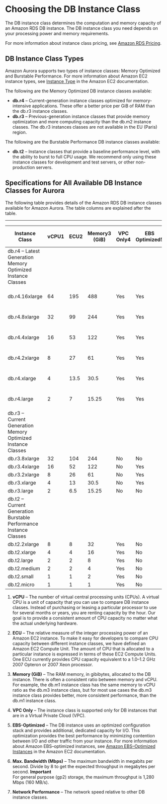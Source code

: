 # Choosing the DB Instance Class<a name="Concepts.DBInstanceClass"></a>

The DB instance class determines the computation and memory capacity of an Amazon RDS DB instance\. The DB instance class you need depends on your processing power and memory requirements\. 

For more information about instance class pricing, see [Amazon RDS Pricing](https://aws.amazon.com/rds/pricing/)\. 

## DB Instance Class Types<a name="Concepts.DBInstanceClass.Types"></a>

Amazon Aurora supports two types of instance classes: Memory Optimized and Burstable Performance\. For more information about Amazon EC2 instance types, see [Instance Type](http://docs.aws.amazon.com/AWSEC2/latest/UserGuide/instance-types.html) in the Amazon EC2 documentation\. 

The following are the Memory Optimized DB instance classes available:
+ **db\.r4** – Current\-generation instance classes optimized for memory\-intensive applications\. These offer a better price per GiB of RAM than the db\.r3 instance classes\. 
+ **db\.r3** – Previous\-generation instance classes that provide memory optimization and more computing capacity than the db\.m2 instance classes\. The db\.r3 instances classes are not available in the EU \(Paris\) region\. 

The following are the Burstable Performance DB instance classes available:
+ **db\.t2** – Instance classes that provide a baseline performance level, with the ability to burst to full CPU usage\. We recommend only using these instance classes for development and test servers, or other non\-production servers\. 

## Specifications for All Available DB Instance Classes for Aurora<a name="Concepts.DBInstanceClass.SummaryAurora"></a>

The following table provides details of the Amazon RDS DB instance classes available for Amazon Aurora\. The table columns are explained after the table\. 


****  

| Instance Class | vCPU1 | ECU2 | Memory3 \(GiB\) | VPC Only4 | EBS Optimized5 | Max\. Bandwidth6 \(Mbps\) | Network Performance7 | Aurora MySQL | Aurora PostgreSQL | 
| --- | --- | --- | --- | --- | --- | --- | --- | --- | --- | 
| db\.r4 – Latest Generation Memory Optimized Instance Classes | 
| db\.r4\.16xlarge | 64 | 195 | 488 | Yes | Yes | 14,000 | 25 Gbps | 1\.15 and later | Yes | 
| db\.r4\.8xlarge | 32 | 99 | 244 | Yes | Yes | 7,000 | 10 Gbps | 1\.15 and later | Yes | 
| db\.r4\.4xlarge | 16 | 53 | 122 | Yes | Yes | 3,500 | Up to 10 Gbps | 1\.15 and later | Yes | 
| db\.r4\.2xlarge | 8 | 27 | 61 | Yes | Yes | 1,750 | Up to 10 Gbps | 1\.15 and later | Yes | 
| db\.r4\.xlarge | 4 | 13\.5 | 30\.5 | Yes | Yes | 875 | Up to 10 Gbps | 1\.15 and later | Yes | 
| db\.r4\.large | 2 | 7 | 15\.25 | Yes | Yes | 437 | Up to 10 Gbps | 1\.15 and later | Yes | 
| db\.r3 – Current Generation Memory Optimized Instance Classes | 
| db\.r3\.8xlarge | 32 | 104 | 244 | No | No | — | 10 Gbps | Yes | No | 
| db\.r3\.4xlarge | 16 | 52 | 122 | No | Yes | 2,000 | High | Yes | No | 
| db\.r3\.2xlarge | 8 | 26 | 61 | No | Yes | 1,000 | High | Yes | No | 
| db\.r3\.xlarge | 4 | 13 | 30\.5 | No | Yes | 500 | Moderate | Yes | No | 
| db\.r3\.large | 2 | 6\.5 | 15\.25 | No | No | — | Moderate | Yes | No | 
| db\.t2 – Current Generation Burstable Performance Instance Classes | 
| db\.t2\.2xlarge | 8 | 8 | 32 | Yes | No | — | Moderate | No | No | 
| db\.t2\.xlarge | 4 | 4 | 16 | Yes | No | — | Moderate | No | No | 
| db\.t2\.large | 2 | 2 | 8 | Yes | No | — | Moderate | No | No | 
| db\.t2\.medium | 2 | 2 | 4 | Yes | No | — | Moderate | Yes | No | 
| db\.t2\.small | 1 | 1 | 2 | Yes | No | — | Low | Yes | No | 
| db\.t2\.micro | 1 | 1 | 1 | Yes | No | — | Low | No | No | 

1. **vCPU** – The number of virtual central processing units \(CPUs\)\. A virtual CPU is a unit of capacity that you can use to compare DB instance classes\. Instead of purchasing or leasing a particular processor to use for several months or years, you are renting capacity by the hour\. Our goal is to provide a consistent amount of CPU capacity no matter what the actual underlying hardware\. 

1. **ECU** – The relative measure of the integer processing power of an Amazon EC2 instance\. To make it easy for developers to compare CPU capacity between different instance classes, we have defined an Amazon EC2 Compute Unit\. The amount of CPU that is allocated to a particular instance is expressed in terms of these EC2 Compute Units\. One ECU currently provides CPU capacity equivalent to a 1\.0–1\.2 GHz 2007 Opteron or 2007 Xeon processor\. 

1. **Memory \(GiB\)** – The RAM memory, in gibibytes, allocated to the DB instance\. There is often a consistent ratio between memory and vCPU\. For example, the db\.m1 instance class has the same memory to vCPU ratio as the db\.m3 instance class, but for most use cases the db\.m3 instance class provides better, more consistent performance, than the db\.m1 instance class\. 

1. **VPC Only** – The instance class is supported only for DB instances that are in a Virtual Private Cloud \(VPC\)\. 

1. **EBS\-Optimized** – The DB instance uses an optimized configuration stack and provides additional, dedicated capacity for I/O\. This optimization provides the best performance by minimizing contention between I/O and other traffic from your instance\. For more information about Amazon EBS–optimized instances, see [Amazon EBS–Optimized Instances](http://docs.aws.amazon.com/AWSEC2/latest/UserGuide/EBSOptimized.html) in the Amazon EC2 documentation\. 

1. **Max\. Bandwidth \(Mbps\)** – The maximum bandwidth in megabits per second\. Divide by 8 to get the expected throughput in megabytes per second\. 
**Important**  
For general purpose \(gp2\) storage, the maximum throughput is 1,280 Mbps \(160 MB/s\)\. 

1. **Network Performance** – The network speed relative to other DB instance classes\. 
